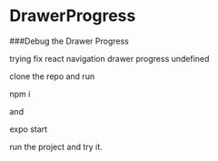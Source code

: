 # DrawerProgress
###Debug the Drawer Progress

trying fix react navigation drawer progress undefined

clone the repo and run

npm i

and

expo start

run the project and try it.
